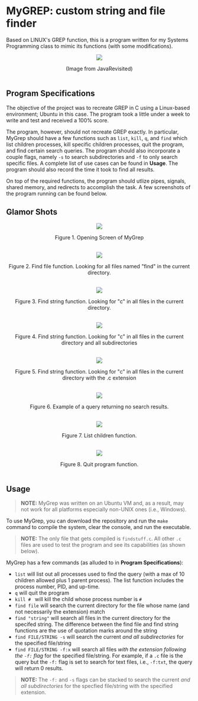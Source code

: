 # **MyGREP**: custom string and file finder
Based on LINUX's GREP function, this is a program written for my Systems Programming class to mimic its functions (with some modifications).

<p align="center">
  <img src="./_media/title.png">
</p>

<div align="center">(Image from JavaRevisited)</div><br>

## **Program Specifications**
The objective of the project was to recreate GREP in C using a Linux-based environment; Ubuntu in this case. The program took a little under a week to write and test and received a 100% score.

The program, however, should not recreate GREP exactly. In particular, MyGrep should have a few functions such as `list`, `kill`, `q`, and `find` which list children processes, kill specific children processes, quit the program, and find certain search queries. The program should also incorporate a couple flags, namely `-s` to search subdirectories and `-f` to only search specific files. A complete list of use cases can be found in **Usage**. The program should also record the time it took to find all results.

On top of the required functions, the program should utlize pipes, signals, shared memory, and redirects to accomplish the task. A few screenshots of the program running can be found below.

## **Glamor Shots**

<p align="center">
  <img src="./_media/openingScreen.png">
</p>

<div align="center">Figure 1. Opening Screen of MyGrep</div><br>

<p align="center">
  <img src="./_media/findFile.png">
</p>

<div align="center">Figure 2. Find file function. Looking for all files named "find" in the current directory.</div><br>

<p align="center">
  <img src="./_media/findString.png">
</p>

<div align="center">Figure 3. Find string function. Looking for "c" in all files in the current directory.</div><br>

<p align="center">
  <img src="./_media/findStringSubDir.png">
</p>

<div align="center">Figure 4. Find string function. Looking for "c" in all files in the current directory and all subdirectories</div><br>

<p align="center">
  <img src="./_media/findStringInFile.png">
</p>

<div align="center">Figure 5. Find string function. Looking for "c" in all files in the current directory with the .c extension</div><br>

<p align="center">
  <img src="./_media/failFind.png">
</p>

<div align="center">Figure 6. Example of a query returning no search results.</div><br>

<p align="center">
  <img src="./_media/listChild.png">
</p>

<div align="center">Figure 7. List children function.</div><br>

<p align="center">
  <img src="./_media/quitProgram.png">
</p>

<div align="center">Figure 8. Quit program function.</div><br>



## **Usage**
> **NOTE:** MyGrep was written on an Ubuntu VM and, as a result, may not work for all platforms especially non-UNIX ones (i.e., Windows).

To use MyGrep, you can download the repository and run the ```make``` command to compile the system, clear the console, and run the executable. 

> **NOTE:** The only file that gets compiled is ```findstuff.c```. All other ```.c``` files are used to test the program and see its capabilities (as shown below).

MyGrep has a few commands (as alluded to in **Program Specifications**):<br>
- ```list``` will list out all processes used to find the query (with a max of 10 children allowed plus 1 parent process). The list function includes the process number, PID, and up-time.
- ```q``` will quit the program
- ```kill # ``` will kill the child whose process number is ```#```
- ```find file``` will search the current directory for the file whose name (and not necessarily the extension) match
- ```find "string"``` will search all files in the current directory for the specifed string. The difference between the find file and find string functions are the use of quotation marks around the string
- ```find FILE/STRING -s``` will search the current *and all subdirectories* for the specified file/string
- ```find FILE/STRING -f:x``` will search all files *with the extension following the ```-f:``` flag* for the specified file/string. For example, if a `.c` file is the query but the `-f:` flag is set to search for text files, i.e., `-f:txt`, the query will return 0 results.
> **NOTE:** The `-f:` and `-s` flags can be stacked to search the current *and all subdirectories* for the specfied file/string with the specified extension.
